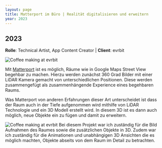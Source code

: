 ```yaml
---
layout: page
title: Matterport im Büro | Realität digitalisieren und erweitern
year: 2023
---
```

## 2023

**Rolle**: Technical Artist, App Content Creator
| **Client**: evrbit

![Coffee making at evrbit](../../assets/files/coffeemaking.jpg "Sicht auf die Kaffee Maschine im Büro der evrbit")

Mit [Matterport](https://matterport.com/) ist es möglich, Räume wie in Google Maps Street View begehbar zu machen. Hierzu werden zunächst 360 Grad Bilder mit einer LiDAR Kamera gemacht von unterschiedlichen Positionen. Diese werden zusammengefügt als zusammenhängende Experience eines begehbaren Raums.

Was Matterport von anderen Erfahrungen dieser Art unterscheidet ist dass der Raum auch in der Tiefe aufgenommen wird mithilfe von LiDAR Technologie und ein 3D Modell erstellt wird. In diesem 3D ist es dann auch möglich, neue Objekte ein zu fügen und damit zu erweitern.

![Coffee making at evrbit](../../assets/files/dollhouse.jpg "'Dollhouse View' der Küche")
Bei diesem Projekt war ich zuständig für die Bild Aufnahmen des Raumes sowie die zusätzlichen Objekte in 3D. Zudem war ich zuständig für die Animationen und unabhängigen 3D Ansichten die es möglich machten, Objekte abseits von dem Raum im Detail zu betrachten.

